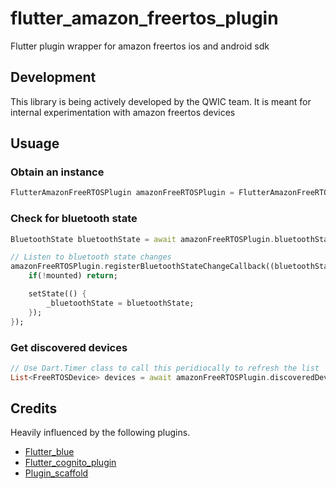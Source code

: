 # flutter_amazon_freertos_plugin

Flutter plugin wrapper for amazon freertos ios and android sdk

## Development

This library is being actively developed by the QWIC team. It is meant for internal experimentation with amazon freertos devices

## Usuage
### Obtain an instance
```dart
FlutterAmazonFreeRTOSPlugin amazonFreeRTOSPlugin = FlutterAmazonFreeRTOSPlugin.instance;
```

### Check for bluetooth state
```dart
BluetoothState bluetoothState = await amazonFreeRTOSPlugin.bluetoothState;

// Listen to bluetooth state changes
amazonFreeRTOSPlugin.registerBluetoothStateChangeCallback((bluetoothState) {
    if(!mounted) return;

    setState(() {
        _bluetoothState = bluetoothState;
    });
});
```

### Get discovered devices
```dart
// Use Dart.Timer class to call this peridiocally to refresh the list
List<FreeRTOSDevice> devices = await amazonFreeRTOSPlugin.discoveredDevices;
```

## Credits
Heavily influenced by the following plugins.
- [Flutter_blue](https://pub.dartlang.org/packages/flutter_blue)
- [Flutter_cognito_plugin](https://pub.dev/packages/flutter_cognito_plugin)
- [Plugin_scaffold](https://pub.dev/packages/plugin_scaffold)